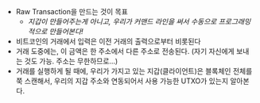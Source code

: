 - Raw Transaction을 만드는 것이 목표
  - *지갑이 만들어주는게 아니고, 우리가 커맨드 라인을 써서 수동으로 프로그래밍 적으로 만들어본다!*
- 비트코인의 거래에서 입력은 이전 거래의 출력으로부터 비롯된다
- 거래 도중에는, 이 금액은 한 주소에서 다른 주소로 전송된다. (자기 자신에게 보내는 것도 가능. 주소는 무한하므로...)
- 거래를 실행하게 될 때에, 우리가 가지고 있는 지갑(클라이언트)은 블록체인 전체를 쭉 스캔해서, 우리의 지갑 주소와 연동되어서 사용 가능한 UTXO가 있는지 알아본다.
